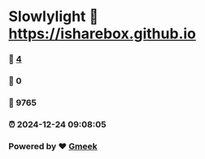 # Slowlylight :link: https://isharebox.github.io 
### :page_facing_up: [4](https://isharebox.github.io/tag.html) 
### :speech_balloon: 0 
### :hibiscus: 9765 
### :alarm_clock: 2024-12-24 09:08:05 
### Powered by :heart: [Gmeek](https://github.com/Meekdai/Gmeek)
